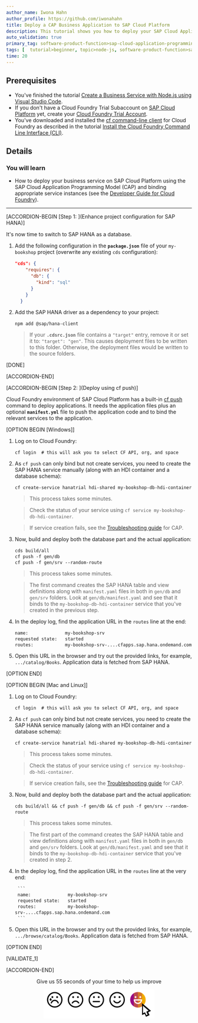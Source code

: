 ```yaml
---
author_name: Iwona Hahn
author_profile: https://github.com/iwonahahn
title: Deploy a CAP Business Application to SAP Cloud Platform
description: This tutorial shows you how to deploy your SAP Cloud Application Programming Model (CAP) application into the Cloud Foundry environment of SAP Cloud Platform.
auto_validation: true
primary_tag: software-product-function>sap-cloud-application-programming-model
tags: [  tutorial>beginner, topic>node-js, software-product-function>sap-cloud-application-programming-model  ]
time: 20
---
```


## Prerequisites
- You've finished the tutorial [Create a Business Service with Node.js using Visual Studio Code](cp-apm-nodejs-create-service).  
- If you don't have a Cloud Foundry Trial Subaccount on [SAP Cloud Platform](https://cockpit.hanatrial.ondemand.com/cockpit/) yet, create your [Cloud Foundry Trial Account](hcp-create-trial-account).
- You've downloaded and installed the [cf command-line client](https://github.com/cloudfoundry/cli#downloads) for Cloud Foundry as described in the tutorial [Install the Cloud Foundry Command Line Interface (CLI)](cp-cf-download-cli).

## Details
### You will learn  
  - How to deploy your business service on SAP Cloud Platform using the SAP Cloud Application Programming Model (CAP) and binding appropriate service instances (see the [Developer Guide for Cloud Foundry](https://docs.cloudfoundry.org/devguide/)).

---

[ACCORDION-BEGIN [Step 1: ](Enhance project configuration for SAP HANA)]

It's now time to switch to SAP HANA as a database.

1. Add the following configuration in the **`package.json`** file of your `my-bookshop` project (overwrite any existing `cds` configuration):

    ```JSON
    "cds": {
        "requires": {
          "db": {
            "kind": "sql"
          }
        }
      }
    ```

2. Add the SAP HANA driver as a dependency to your project:

    ```Shell/Bash
    npm add @sap/hana-client
    ```
    >If your **`.cdsrc.json`** file contains a `"target"` entry, remove it or set it to: `"target": "gen"`. This causes deployment files to be written to this folder. Otherwise, the deployment files would be written to the source folders.

[DONE]

[ACCORDION-END]

[ACCORDION-BEGIN [Step 2: ](Deploy using cf push)]

Cloud Foundry environment of SAP Cloud Platform has a built-in [cf push](https://docs.cloudfoundry.org/devguide/push.html) command to deploy applications. It needs the application files plus an optional **`manifest.yml`** file to push the application code and to bind the relevant services to the application.

[OPTION BEGIN [Windows]]

1. Log on to Cloud Foundry:

    ```Shell/Bash
    cf login  # this will ask you to select CF API, org, and space
    ```

2. As `cf push` can only bind but not create services, you need to create the SAP HANA service manually (along with an HDI container and a database schema):

    ```Shell/Bash
    cf create-service hanatrial hdi-shared my-bookshop-db-hdi-container
    ```

    >This process takes some minutes.

    >Check the status of your service using `cf service my-bookshop-db-hdi-container`.

    >If service creation fails, see the [Troubleshooting guide](https://cap.cloud.sap/docs/advanced/troubleshooting#hana) for CAP.

3. Now, build and deploy both the database part and the actual application:

    ```Shell/Bash
    cds build/all
    cf push -f gen/db
    cf push -f gen/srv --random-route
    ```

    >This process takes some minutes.

    >The first command creates the SAP HANA table and view definitions along with `manifest.yaml` files in both in `gen/db` and `gen/srv` folders. Look at `gen/db/manifest.yaml` and see that it binds to the `my-bookshop-db-hdi-container` service that you've created in the previous step.

4. In the deploy log, find the application URL in the `routes` line at the end:

    ```
    name:              my-bookshop-srv
    requested state:   started
    routes:            my-bookshop-srv-....cfapps.sap.hana.ondemand.com
    ```

5. Open this URL in the browser and try out the provided links, for example, `.../catalog/Books`. Application data is fetched from SAP HANA.

[OPTION END]

[OPTION BEGIN [Mac and Linux]]

1. Log on to Cloud Foundry:

    ```Shell/Bash
    cf login  # this will ask you to select CF API, org, and space
    ```

2. As `cf push` can only bind but not create services, you need to create the SAP HANA service manually (along with an HDI container and a database schema):

    ```Shell/Bash
    cf create-service hanatrial hdi-shared my-bookshop-db-hdi-container
    ```

    >This process takes some minutes.

    >Check the status of your service using `cf service my-bookshop-db-hdi-container`.

    >If service creation fails, see the [Troubleshooting guide](https://cap.cloud.sap/docs/advanced/troubleshooting#hana) for CAP.

3. Now, build and deploy both the database part and the actual application:

    ```Shell/Bash
    cds build/all && cf push -f gen/db && cf push -f gen/srv --random-route
    ```

    >This process takes some minutes.

    >The first part of the command creates the SAP HANA table and view definitions along with `manifest.yaml` files in both in `gen/db` and `gen/srv` folders. Look at `gen/db/manifest.yaml` and see that it binds to the `my-bookshop-db-hdi-container` service that you've created in step 2.

4. In the deploy log, find the application URL in the `routes` line at the very end:

        ```
        name:              my-bookshop-srv
        requested state:   started
        routes:            my-bookshop-srv-....cfapps.sap.hana.ondemand.com
        ```

5. Open this URL in the browser and try out the provided links, for example, `.../browse/catalog/Books`. Application data is fetched from SAP HANA.

[OPTION END]

[VALIDATE_1]

[ACCORDION-END]

<p style="text-align: center;">Give us 55 seconds of your time to help us improve</p>

<p style="text-align: center;"><a href="https://s.userzoom.com/m/MiBDODgzUzQxNiAg" target="_blank"><img src="https://raw.githubusercontent.com/SAPDocuments/Tutorials/master/data/images/285738_Emotion_Faces_R_purple.png"></a></p>
